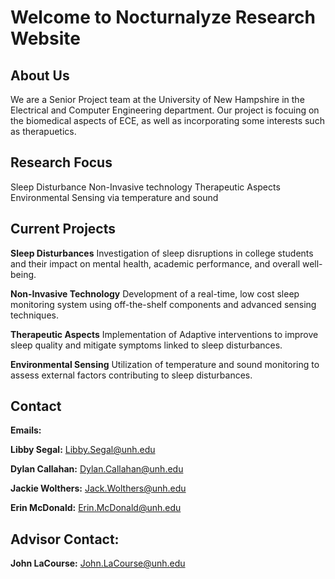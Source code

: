 # Welcome to Nocturnalyze Research Website

## About Us
We are a Senior Project team at the University of New Hampshire in the Electrical and Computer Engineering department. Our project is focuing on the biomedical aspects of ECE, as well as incorporating some interests such as therapuetics. 

## Research Focus
Sleep Disturbance
Non-Invasive technology
Therapeutic Aspects
Environmental Sensing via temperature and sound

## Current Projects

__Sleep Disturbances__
Investigation of sleep disruptions in college students and their impact on mental health, academic performance, and overall well-being. 
  
__Non-Invasive Technology__
Development of a real-time, low cost sleep monitoring system using off-the-shelf components and advanced sensing techniques. 
  
__Therapeutic Aspects__
Implementation of Adaptive interventions to improve sleep quality and mitigate symptoms linked to sleep disturbances. 
  
__Environmental Sensing__
Utilization of temperature and sound monitoring to assess external factors contributing to sleep disturbances.


## Contact
__Emails:__ 

__Libby Segal:__ Libby.Segal@unh.edu

__Dylan Callahan:__ Dylan.Callahan@unh.edu

__Jackie Wolthers:__ Jack.Wolthers@unh.edu

__Erin McDonald:__ Erin.McDonald@unh.edu

## Advisor Contact:
__John LaCourse:__ John.LaCourse@unh.edu
